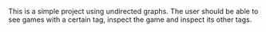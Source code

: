 This is a simple project using undirected graphs. The user should be able to see games with a certain tag, inspect the game and inspect its other tags.

